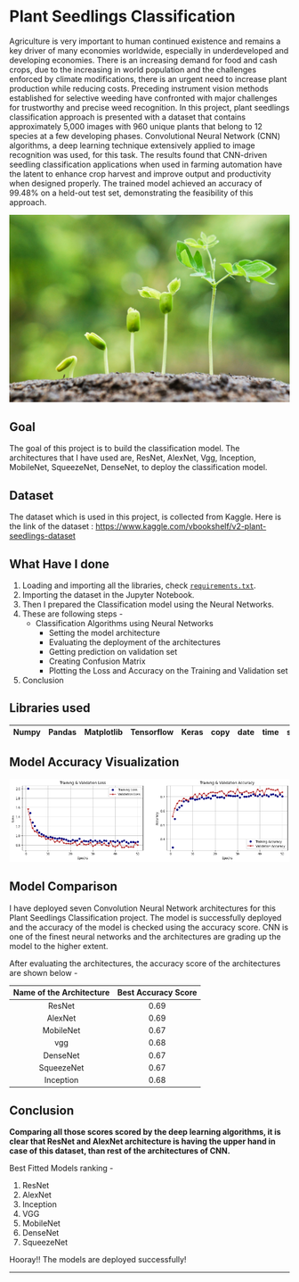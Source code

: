 # Plant Seedlings Classification
Agriculture is very important to human continued existence and remains a key driver of many economies worldwide, especially in underdeveloped and developing economies. There is an increasing demand for food and cash crops, due to the increasing in world population and the challenges enforced by climate modifications, there is an urgent need to increase plant production while reducing costs. Preceding instrument vision methods established for selective weeding have confronted with major challenges for trustworthy and precise weed recognition. In this project, plant seedlings classification approach is presented with a dataset that contains approximately 5,000 images with 960 unique plants that belong to 12 species at a few developing phases. Convolutional Neural Network (CNN) algorithms, a deep learning technique extensively applied to image recognition was used, for this task. The results found that CNN-driven seedling classification applications when used in farming automation have the latent to enhance crop harvest and improve output and productivity when designed properly. The trained model achieved an accuracy of 99.48% on a held-out test set, demonstrating the feasibility of this approach.

![](Images/plant1.jpg)

## Goal
The goal of this project is to build the classification model. The architectures that I have used are, ResNet, AlexNet, Vgg, Inception, MobileNet, SqueezeNet, DenseNet, to deploy the classification model.

## Dataset
The dataset which is used in this project, is collected from Kaggle. Here is the link of the dataset : https://www.kaggle.com/vbookshelf/v2-plant-seedlings-dataset

## What Have I done
1. Loading and importing all the libraries, check [`requirements.txt`](requirements.txt).
2. Importing the dataset in the Jupyter Notebook.
3. Then I prepared the Classification model using the Neural Networks.
4. These are following steps - 
    - Classification Algorithms using Neural Networks
        - Setting the model architecture
        - Evaluating the deployment of the architectures
        - Getting prediction on validation set
        - Creating Confusion Matrix
        - Plotting the Loss and Accuracy on the Training and Validation set
5. Conclusion

## Libraries used
|Numpy|Pandas|Matplotlib|Tensorflow|Keras|copy|date|time|shutils|torch|
|:---:|:---:|:---:|:---:|:---:|:---:|:---:|:---:|:---:|:---:|

## Model Accuracy Visualization

![](Images/plant2.png)

## Model Comparison
I have deployed seven Convolution Neural Network architectures for this Plant Seedlings Classification project. The model is successfully deployed and the accuracy of the model is checked using the accuracy score. CNN is one of the finest neural networks and the architectures are grading up the model to the higher extent.

After evaluating the architectures, the accuracy score of the architectures are shown below -

|Name of the Architecture|Best Accuracy Score|
|:---:|:---:|
|ResNet|0.69|
|AlexNet|0.69|
|MobileNet|0.67|
|vgg|0.68|
|DenseNet|0.67|
|SqueezeNet|0.67|
|Inception|0.68|

## Conclusion
**Comparing all those scores scored by the deep learning algorithms, it is clear that ResNet and AlexNet architecture is having the upper hand in case of this dataset, than rest of the architectures of CNN.**

Best Fitted Models ranking - 
1. ResNet
2. AlexNet
3. Inception
4. VGG
5. MobileNet
6. DenseNet
7. SqueezeNet

Hooray!! The models are deployed successfully!

********************************************************************


